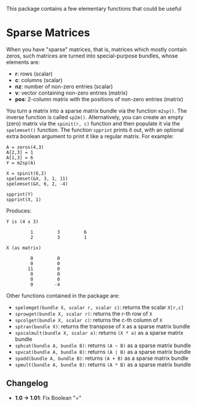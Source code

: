 This package contains a few elementary functions that could be useful
# Sparse Matrices

When you have "sparse" matrices, that is, matrices which mostly contain zeros, such matrices are turned into special-purpose bundles, whose elements are:

- **r**: rows (scalar)
- **c**: columns (scalar)
- **nz**: number of non-zero entries (scalar)
- **v**: vector containing non-zero entries (matrix)
- **pos**: 2-column matrix with the positions of non-zero entries (matrix)

You turn a matrix into a sparse matrix bundle via the function `m2sp()`. The inverse function is called `sp2m()`. Alternatively, you can create an empty (zero) matrix via the `spinit(r, c)` function and then populate it via the `spelemset()` function. The function `spprint` prints it out, with an optional extra boolean argument to print it like a regular matrix. For example:

```hansl
A = zeros(4,3)
A[2,3] = 1
A[1,3] = 6
Y = m2sp(A)

X = spinit(6,2)
spelemset(&X, 3, 1, 11)
spelemset(&X, 6, 2, -4)

spprint(Y)
spprint(X, 1)
```

Produces:

```
Y is (4 x 3)

         1         3         6
         2         3         1

X (as matrix)

         0         0
         0         0
        11         0
         0         0
         0         0
         0        -4
```

Other functions contained in the package are:

- `spelemget(bundle X, scalar r, scalar c)`: returns the scalar `X[r,c]`
- `sprowget(bundle X, scalar r)`: returns the r-th row of `X`
- `spcolget(bundle X, scalar c)`: returns the c-th column of `X`
- `sptran(bundle X)`: returns the transpose of `X` as a sparse matrix bundle
- `spscalmult(bundle X, scalar a)`: returns `(X * a)` as a sparse matrix bundle
- `sphcat(bundle A, bundle B)`: returns `(A ~ B)` as a sparse matrix bundle
- `spvcat(bundle A, bundle B)`: returns `(A | B)` as a sparse matrix bundle
- `spadd(bundle A, bundle B)`: returns `(A + B)` as a sparse matrix bundle
- `spmult(bundle A, bundle B)`: returns `(A * B)` as a sparse matrix bundle

## Changelog

- **1.0 -> 1.01**: Fix Boolean "="
